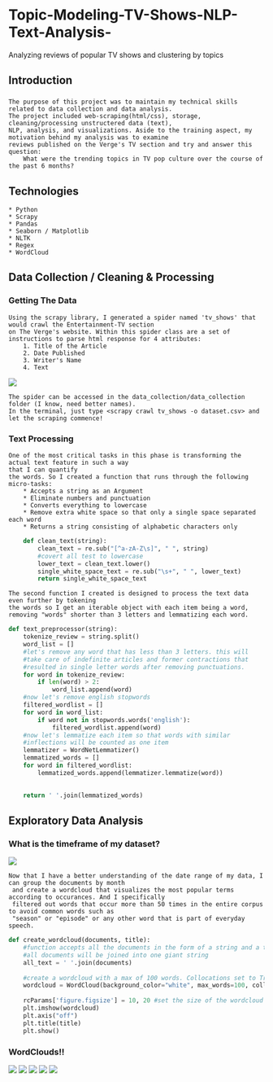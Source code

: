 # Topic-Modeling-TV-Shows-NLP-Text-Analysis-
Analyzing reviews of popular TV shows and clustering by topics

## Introduction
### 
    The purpose of this project was to maintain my technical skills related to data collection and data analysis. 
    The project included web-scraping(html/css), storage, cleaning/processing unstructered data (text), 
    NLP, analysis, and visualizations. Aside to the training aspect, my motivation behind my analysis was to examine
    reviews published on the Verge's TV section and try and answer this question: 
        What were the trending topics in TV pop culture over the course of the past 6 months?
       
       
## Technologies
    * Python
    * Scrapy
    * Pandas
    * Seaborn / Matplotlib
    * NLTK
    * Regex
    * WordCloud
    
## Data Collection / Cleaning &  Processing
### Getting The Data
    Using the scrapy library, I generated a spider named 'tv_shows' that would crawl the Entertainment-TV section
    on The Verge's website. Within this spider class are a set of instructions to parse html response for 4 attributes:
        1. Title of the Article
        2. Date Published
        3. Writer's Name
        4. Text 
![](images/scraping_gif.gif)
        
    The spider can be accessed in the data_collection/data_collection folder (I know, need better names).
    In the terminal, just type <scrapy crawl tv_shows -o dataset.csv> and let the scraping commence!
### Text Processing
    One of the most critical tasks in this phase is transforming the actual text feature in such a way 
    that I can quantify
    the words. So I created a function that runs through the following micro-tasks:
        * Accepts a string as an Argument 
        * Eliminate numbers and punctuation
        * Converts everything to lowercase
        * Remove extra white space so that only a single space separated each word
        * Returns a string consisting of alphabetic characters only

```python
    def clean_text(string):
        clean_text = re.sub("[^a-zA-Z\s]", " ", string)
        #covert all test to lowercase
        lower_text = clean_text.lower()
        single_white_space_text = re.sub("\s+", " ", lower_text)
        return single_white_space_text
```
            
    The second function I created is designed to process the text data even further by tokening 
    the words so I get an iterable object with each item being a word,
    removing "words" shorter than 3 letters and lemmatizing each word.
    
```python
def text_preprocessor(string):
    tokenize_review = string.split()
    word_list = []
    #let's remove any word that has less than 3 letters. this will 
    #take care of indefinite articles and former contractions that 
    #resulted in single letter words after removing punctuations.
    for word in tokenize_review:
        if len(word) > 2:
            word_list.append(word)
    #now let's remove english stopwords
    filtered_wordlist = []
    for word in word_list:
        if word not in stopwords.words('english'):
            filtered_wordlist.append(word)
    #now let's lemmatize each item so that words with similar 
    #inflections will be counted as one item
    lemmatizer = WordNetLemmatizer()
    lemmatized_words = []
    for word in filtered_wordlist:
        lemmatized_words.append(lemmatizer.lemmatize(word))
    

    return ' '.join(lemmatized_words) 
```

## Exploratory Data Analysis
### What is the timeframe of my dataset?
![](images/review_count_by_month.png)

    Now that I have a better understanding of the date range of my data, I can group the documents by month
     and create a wordcloud that visualizes the most popular terms according to occurances. And I specifically 
     filtered out words that occur more than 50 times in the entire corpus to avoid common words such as
     "season" or "episode" or any other word that is part of everyday speech.
     
    
```python
def create_wordcloud(documents, title):
    #function accepts all the documents in the form of a string and a title for the wordcloud
    #all documents will be joined into one giant string
    all_text = ' '.join(documents)
    
    #create a wordcloud with a max of 100 words. Collocations set to True to include bigrams
    wordcloud = WordCloud(background_color="white", max_words=100, collocations=True).generate(all_text)
    
    rcParams['figure.figsize'] = 10, 20 #set the size of the wordcloud box
    plt.imshow(wordcloud)
    plt.axis("off")
    plt.title(title)
    plt.show() 
```

### WordClouds!!

![](images/december_19_wordcloud.png)
![](images/january_19_wordcloud.png)
![](images/march_19_wordcloud.png)
![](images/april_19_wordcloud.png)
![](images/may_19_wordcloud.png)

     


        

